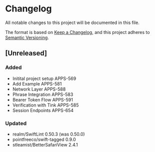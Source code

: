 # Changelog

All notable changes to this project will be documented in this file.

The format is based on [Keep a Changelog](https://keepachangelog.com/en/1.0.0/),
and this project adheres to [Semantic Versioning](https://semver.org/spec/v2.0.0.html).

## [Unreleased]

### Added
* Initital project setup APPS-569
* Add Example APPS-581
* Network Layer APPS-588
* Phrase Integration APPS-583
* Bearer Token Flow APPS-591
* Verification with Tink APPS-585
* Session Endpoints APPS-654

### Updated
* realm/SwiftLint 0.50.3 (was 0.50.0)
* pointfreeco/swift-tagged 0.9.0
* stleamist/BetterSafariView 2.4.1
